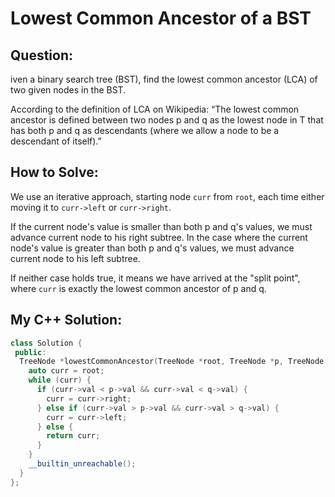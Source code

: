 # Lowest Common Ancestor of a BST

## Question:

iven a binary search tree (BST), find the lowest common ancestor (LCA)
of two given nodes in the BST.

According to the definition of LCA on Wikipedia: “The lowest common
ancestor is defined between two nodes p and q as the lowest node in T
that has both p and q as descendants (where we allow a node to be a
descendant of itself).”


## How to Solve:

We use an iterative approach, starting node `curr` from `root`, each
time either moving it to `curr->left` or `curr->right`.

If the current node's value is smaller than both p and q's values, we
must advance current node to his right subtree. In the case where the
current node's value is greater than both p and q's values, we must
advance current node to his left subtree.

If neither case holds true, it means we have arrived at the "split
point", where `curr` is exactly the lowest common ancestor of p and q.

## My C++ Solution:

```cpp
class Solution {
 public:
  TreeNode *lowestCommonAncestor(TreeNode *root, TreeNode *p, TreeNode *q) {
    auto curr = root;
    while (curr) {
      if (curr->val < p->val && curr->val < q->val) {
        curr = curr->right;
      } else if (curr->val > p->val && curr->val > q->val) {
        curr = curr->left;
      } else {
        return curr;
      }
    }
    __builtin_unreachable();
  }
};
```